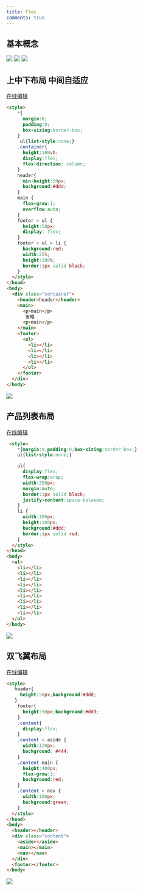 ```yaml
---
title: Flex
comments: true
---
```


## 基本概念

<img-wrapper>
<img src="./images/flex-基本概念.jpg"/>
</img-wrapper>

<img-wrapper>
<img src="./images/flex-container.jpg"/>
</img-wrapper>

<img-wrapper>
<img src="./images/flex-item.jpg"/>
</img-wrapper>

## 上中下布局 中间自适应

[在线编辑](http://js.jirengu.com/xoyog/1/edit?html,output)

```html
<style>
    *{
      margin:0;
      padding:0;
      box-sizing:border-box;
    }
     ul{list-style:none;}
    .container{
      height:100vh;
      display:flex;
      flex-direction: column;
    }
    header{
      min-height:50px;
      background:#ddd;
    }
    main {
      flex-grow:1;
      overflow:auto;
    }
    footer > ul {
      height:50px;
      display: flex;
    }
    footer > ul > li {
      background:red;
      width:25%;
      height:100%;
      border:1px solid black;
    }
  </style>
</head>
<body>
  <div class="container">
    <header>header</header>
    <main>
      <p>main</p>
       省略
      <p>main</p>
    </main>
    <footer>
      <ul>
        <li></li>
        <li></li>
        <li></li>
        <li></li>
      </ul>
    </footer>
  </div>
</body>
```

<img-wrapper>
<img src="./images/布局一.jpg"/>
</img-wrapper>

## 产品列表布局

[在线编辑](http://js.jirengu.com/yazut/1/edit?html,output)

```html
 <style>
    *{margin:0;padding:0;box-sizing:border-box;}
    ul{list-style:none;}

    ul{
      display:flex;
      flex-wrap:wrap;
      width:350px;
      margin:auto;
      border:1px solid black;
      justify-content:space-between;
    }
    li {
      width:100px;
      height:100px;
      background:#ddd;
      border:1px solid red;
    }
  </style>
</head>
<body>
  <ul>
    <li></li>
    <li></li>
    <li></li>
    <li></li>
    <li></li>
    <li></li>
    <li></li>
    <li></li>
    <li></li>
  </ul>
</body>
```

<img-wrapper>
<img src="./images/布局二.jpg"/>
</img-wrapper>

## 双飞翼布局

[在线编辑](http://js.jirengu.com/yazut/1/edit?html,output)

```html
<style>
   header{
     height:50px;background:#ddd;
   }
    footer{
      height:50px;background:#ddd;
    }
    .content{
      display:flex;
    }
    .content > aside {
      width:120px;
      background: #444;
    }
    .content main {
      height:400px;
      flex-grow:1;
      background:red;
    }
    .content > nav {
      width:100px;
      background:green;
    }
  </style>
</head>
<body>
  <header></header>
  <div class="content">
    <aside></aside>
    <main></main>
    <nav></nav>
  </div>
  <footer></footer>
</body>
```

<img-wrapper>
<img src="./images/布局三.jpg"/>
</img-wrapper>
